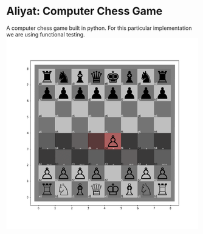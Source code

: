 # Aliyat: Computer Chess Game
 A computer chess game built in python. For this particular implementation we are using functional testing. 
 ![image](https://github.com/HACP/Aliyat_ChessGame/blob/main/figures/ChessGame2.gif)
